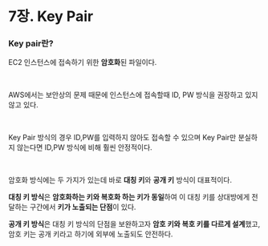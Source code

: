 # **7장. Key Pair**

### **Key pair란?**

EC2 인스턴스에 접속하기 위한 **암호화**된 파일이다.

<br>

AWS에서는 보안상의 문제 때문에 인스턴스에 접속할때 ID, PW 방식을 권장하고 있지 않고 있다.

<br>

Key Pair 방식의 경우 ID,PW를 입력하지 않아도 접속할 수 있으며 Key Pair만 분실하지 않는다면 ID,PW 방식에 비해 훨씬 안정적이다.

<br>

암호화 방식에는 두 가지가 있는데 바로 **대칭 키**와 **공개 키** 방식이 대표적이다.

**대칭 키 방식**은 **암호화하는 키와 복호화 하는 키가 동일**하여 이 대칭 키를 상대방에게 전달하는 구간에서 **키가 노출되는 단점**이 있다.

**공개 키 방식**은 대칭 키 방식의 단점을 보완하고자 **암호 키와 복호 키를 다르게 설계**했고,
암호 키는 공개 키라고 하기에 외부에 노출되도 안전하다.